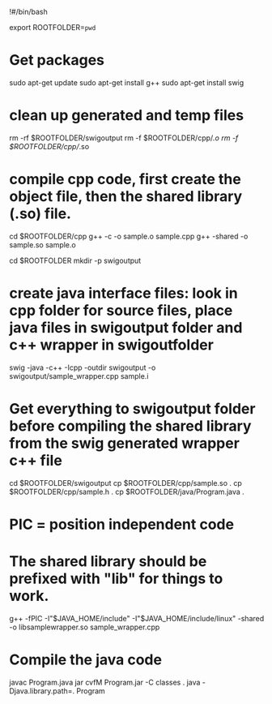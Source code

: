 !#/bin/bash

export ROOTFOLDER=`pwd`

# Get packages
sudo apt-get update
sudo apt-get install g++
sudo apt-get install swig

# clean up generated and temp files
rm -rf $ROOTFOLDER/swigoutput
rm -f $ROOTFOLDER/cpp/*.o
rm -f $ROOTFOLDER/cpp/*.so

# compile cpp code, first create the object file, then the shared library (.so) file.
cd $ROOTFOLDER/cpp
g++ -c -o sample.o sample.cpp
g++ -shared -o sample.so sample.o

cd $ROOTFOLDER
mkdir -p swigoutput
# create java interface files: look in cpp folder for source files, place java files in swigoutput folder and c++ wrapper in swigoutfolder
swig -java -c++ -Icpp -outdir swigoutput -o swigoutput/sample_wrapper.cpp sample.i 

# Get everything to swigoutput folder before compiling the shared library from the swig generated wrapper c++ file
cd $ROOTFOLDER/swigoutput
cp $ROOTFOLDER/cpp/sample.so .
cp $ROOTFOLDER/cpp/sample.h .
cp $ROOTFOLDER/java/Program.java .

# PIC = position independent code
# The shared library should be prefixed with "lib" for things to work.
g++ -fPIC -I"$JAVA_HOME/include" -I"$JAVA_HOME/include/linux" -shared -o libsamplewrapper.so sample_wrapper.cpp

# Compile the java code
javac Program.java
jar cvfM Program.jar -C classes .
java -Djava.library.path=. Program
